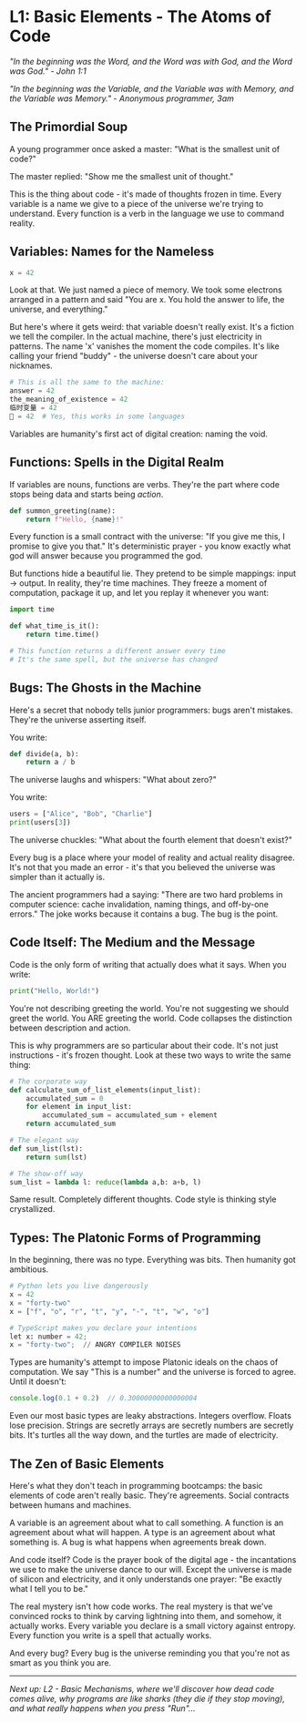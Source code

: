# L1: Basic Elements - The Atoms of Code

*"In the beginning was the Word, and the Word was with God, and the Word was God."*
*- John 1:1*

*"In the beginning was the Variable, and the Variable was with Memory, and the Variable was Memory."*
*- Anonymous programmer, 3am*

## The Primordial Soup

A young programmer once asked a master: "What is the smallest unit of code?"

The master replied: "Show me the smallest unit of thought."

This is the thing about code - it's made of thoughts frozen in time. Every variable is a name we give to a piece of the universe we're trying to understand. Every function is a verb in the language we use to command reality.

## Variables: Names for the Nameless

```python
x = 42
```

Look at that. We just named a piece of memory. We took some electrons arranged in a pattern and said "You are x. You hold the answer to life, the universe, and everything."

But here's where it gets weird: that variable doesn't really exist. It's a fiction we tell the compiler. In the actual machine, there's just electricity in patterns. The name 'x' vanishes the moment the code compiles. It's like calling your friend "buddy" - the universe doesn't care about your nicknames.

```python
# This is all the same to the machine:
answer = 42
the_meaning_of_existence = 42
临时变量 = 42
🤔 = 42  # Yes, this works in some languages
```

Variables are humanity's first act of digital creation: naming the void.

## Functions: Spells in the Digital Realm

If variables are nouns, functions are verbs. They're the part where code stops being data and starts being *action*.

```python
def summon_greeting(name):
    return f"Hello, {name}!"
```

Every function is a small contract with the universe: "If you give me this, I promise to give you that." It's deterministic prayer - you know exactly what god will answer because you programmed the god.

But functions hide a beautiful lie. They pretend to be simple mappings: input → output. In reality, they're time machines. They freeze a moment of computation, package it up, and let you replay it whenever you want:

```python
import time

def what_time_is_it():
    return time.time()

# This function returns a different answer every time
# It's the same spell, but the universe has changed
```

## Bugs: The Ghosts in the Machine

Here's a secret that nobody tells junior programmers: bugs aren't mistakes. They're the universe asserting itself.

You write:
```python
def divide(a, b):
    return a / b
```

The universe laughs and whispers: "What about zero?"

You write:
```python
users = ["Alice", "Bob", "Charlie"]
print(users[3])
```

The universe chuckles: "What about the fourth element that doesn't exist?"

Every bug is a place where your model of reality and actual reality disagree. It's not that you made an error - it's that you believed the universe was simpler than it actually is.

The ancient programmers had a saying: "There are two hard problems in computer science: cache invalidation, naming things, and off-by-one errors." The joke works because it contains a bug. The bug is the point.

## Code Itself: The Medium and the Message

Code is the only form of writing that actually does what it says. When you write:

```python
print("Hello, World!")
```

You're not describing greeting the world. You're not suggesting we should greet the world. You ARE greeting the world. Code collapses the distinction between description and action.

This is why programmers are so particular about their code. It's not just instructions - it's frozen thought. Look at these two ways to write the same thing:

```python
# The corporate way
def calculate_sum_of_list_elements(input_list):
    accumulated_sum = 0
    for element in input_list:
        accumulated_sum = accumulated_sum + element
    return accumulated_sum

# The elegant way
def sum_list(lst):
    return sum(lst)

# The show-off way
sum_list = lambda l: reduce(lambda a,b: a+b, l)
```

Same result. Completely different thoughts. Code style is thinking style crystallized.

## Types: The Platonic Forms of Programming

In the beginning, there was no type. Everything was bits. Then humanity got ambitious.

```python
# Python lets you live dangerously
x = 42
x = "forty-two"
x = ["f", "o", "r", "t", "y", "-", "t", "w", "o"]

# TypeScript makes you declare your intentions
let x: number = 42;
x = "forty-two";  // ANGRY COMPILER NOISES
```

Types are humanity's attempt to impose Platonic ideals on the chaos of computation. We say "This is a number" and the universe is forced to agree. Until it doesn't:

```javascript
console.log(0.1 + 0.2)  // 0.30000000000000004
```

Even our most basic types are leaky abstractions. Integers overflow. Floats lose precision. Strings are secretly arrays are secretly numbers are secretly bits. It's turtles all the way down, and the turtles are made of electricity.

## The Zen of Basic Elements

Here's what they don't teach in programming bootcamps: the basic elements of code aren't really basic. They're agreements. Social contracts between humans and machines.

A variable is an agreement about what to call something.
A function is an agreement about what will happen.
A type is an agreement about what something is.
A bug is what happens when agreements break down.

And code itself? Code is the prayer book of the digital age - the incantations we use to make the universe dance to our will. Except the universe is made of silicon and electricity, and it only understands one prayer: "Be exactly what I tell you to be."

The real mystery isn't how code works. The real mystery is that we've convinced rocks to think by carving lightning into them, and somehow, it actually works. Every variable you declare is a small victory against entropy. Every function you write is a spell that actually works.

And every bug? Every bug is the universe reminding you that you're not as smart as you think you are.

---

*Next up: L2 - Basic Mechanisms, where we'll discover how dead code comes alive, why programs are like sharks (they die if they stop moving), and what really happens when you press "Run"...*